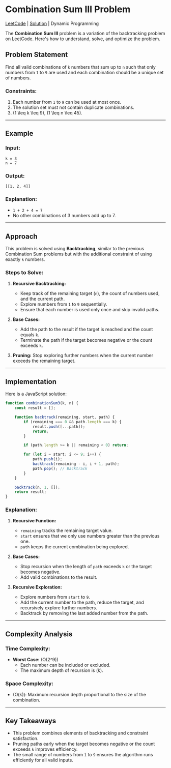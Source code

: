 # Combination Sum III Problem

[LeetCode](https://leetcode.com/problems/combination-sum-iii/) 
|
[Solution](216_combination-sum-iii.js)
|
Dynamic Programming

The **Combination Sum III** problem is a variation of the backtracking problem on LeetCode. Here's how to understand, solve, and optimize the problem.

## Problem Statement

Find all valid combinations of `k` numbers that sum up to `n` such that only numbers from `1` to `9` are used and each combination should be a unique set of numbers.

### Constraints:
1. Each number from `1` to `9` can be used at most once.
2. The solution set must not contain duplicate combinations.
3. \(1 \leq k \leq 9\), \(1 \leq n \leq 45\).

---

## Example

### Input:
```plaintext
k = 3
n = 7
```

### Output:
```plaintext
[[1, 2, 4]]
```

### Explanation:
- `1 + 2 + 4 = 7`
- No other combinations of 3 numbers add up to 7.

---

## Approach

This problem is solved using **Backtracking**, similar to the previous Combination Sum problems but with the additional constraint of using exactly `k` numbers.

### Steps to Solve:
1. **Recursive Backtracking:**
   - Keep track of the remaining target (`n`), the count of numbers used, and the current path.
   - Explore numbers from `1` to `9` sequentially.
   - Ensure that each number is used only once and skip invalid paths.

2. **Base Cases:**
   - Add the path to the result if the target is reached and the count equals `k`.
   - Terminate the path if the target becomes negative or the count exceeds `k`.

3. **Pruning:** Stop exploring further numbers when the current number exceeds the remaining target.

---

## Implementation

Here is a JavaScript solution:

```javascript
function combinationSum3(k, n) {
    const result = [];

    function backtrack(remaining, start, path) {
        if (remaining === 0 && path.length === k) {
            result.push([...path]);
            return;
        }

        if (path.length >= k || remaining < 0) return;

        for (let i = start; i <= 9; i++) {
            path.push(i);
            backtrack(remaining - i, i + 1, path);
            path.pop(); // Backtrack
        }
    }

    backtrack(n, 1, []);
    return result;
}
```

### Explanation:
1. **Recursive Function:**
   - `remaining` tracks the remaining target value.
   - `start` ensures that we only use numbers greater than the previous one.
   - `path` keeps the current combination being explored.

2. **Base Cases:**
   - Stop recursion when the length of `path` exceeds `k` or the target becomes negative.
   - Add valid combinations to the result.

3. **Recursive Exploration:**
   - Explore numbers from `start` to `9`.
   - Add the current number to the path, reduce the target, and recursively explore further numbers.
   - Backtrack by removing the last added number from the path.

---

## Complexity Analysis

### Time Complexity:
- **Worst Case:** \(O(2^9)\)
  - Each number can be included or excluded.
  - The maximum depth of recursion is \(k\).

### Space Complexity:
- \(O(k)\): Maximum recursion depth proportional to the size of the combination.

---

## Key Takeaways

- This problem combines elements of backtracking and constraint satisfaction.
- Pruning paths early when the target becomes negative or the count exceeds `k` improves efficiency.
- The small range of numbers from `1` to `9` ensures the algorithm runs efficiently for all valid inputs.


